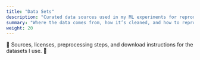 ```yaml
---
title: "Data Sets"
description: "Curated data sources used in my ML experiments for reproducible research."
summary: "Where the data comes from, how it’s cleaned, and how to reproduce."
weight: 20
---
```


🪼 Sources, licenses, preprocessing steps, and download instructions for the datasets I use. 🪼
